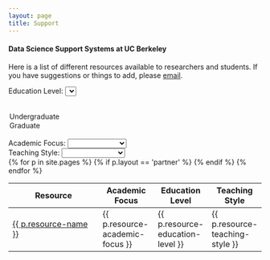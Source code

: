 ```yaml
---
layout: page
title: Support
---
```


#### Data Science Support Systems at UC Berkeley

Here is a list of different resources available to researchers and students. If you have suggestions or things to add, please [email](mailto:marwahaha@berkeley.edu).

Education Level: <select id="search-edulevel" name="edulevel">
  <option></option>
  <option>Undergraduate</option>
  <option>Graduate</option>
</select>
<br />
Academic Focus: <select id="search-academic" name="academic">
  <option></option>
  <option>Natural Science</option>
  <option>Social Science</option>
</select>
<br />
Teaching Style: <select id="search-style" name="style">
  <option></option>
  <option>1 on 1 Consulting</option>
  <option>Weekly Meetings</option>
  <option>Workshops</option>
</select>
<br />
<table id="partner-table" class="table table-bordered" style="padding:0px; width:100%">
  <thead>
    <th data-dynatable-column="name" style="width:40%">Resource</th>
    <th data-dynatable-column="academic" style="width:22%">Academic Focus</th>
    <th data-dynatable-column="edulevel" style="width:20%">Education Level</th>
    <th data-dynatable-column="style">Teaching Style</th>
  </thead>
  {% for p in site.pages %}
    {% if p.layout == 'partner' %}
      <tr>
        <td class="resource-name">
          <a target="_blank" href="/datamap{{ p.url }}">{{ p.resource-name }}</a>
        </td>
        <td class="resource-academic-focus">{{ p.resource-academic-focus }}</td>
        <td class="resource-education-level">{{ p.resource-education-level }}</td>
        <td class="resource-teaching-style">{{ p.resource-teaching-style }}</td>
      </tr>
    {% endif %}
  {% endfor %}
</table>



<link rel="stylesheet" href="https://cdnjs.cloudflare.com/ajax/libs/Dynatable/0.3.1/jquery.dynatable.min.css">
<script src="https://cdnjs.cloudflare.com/ajax/libs/Dynatable/0.3.1/jquery.dynatable.min.js"></script>

<script>
$('#partner-table').bind('dynatable:init', function(e, dynatable) {
    dynatable.queries.functions['max-price'] = function(record, queryValue) {
      return parseFloat(record.price.replace(/,/,'')) <= parseFloat(queryValue);
    };
  }).dynatable({
    inputs: {
      // paginationClass: 'pagination',
      // paginationActiveClass: 'active',
      // paginationDisabledClass: 'disabled'
      queries: $('#search-edulevel, #search-academic, #search-style')
    },
    features: {
      paginate: false,
      recordCount: false,
      search: false
    }
});
</script>